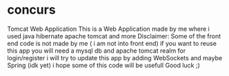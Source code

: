 # concurs
Tomcat Web Application 
This is a Web Application made by me where i used java hibernate apache tomcat and more
Disclaimer: Some of the front end code is not made by me ( i am not into front end) 
if you want to reuse this app you will need a mysql db and apache tomcat realm for login/register
i will try to update this app by adding WebSockets and maybe Spring (idk yet)
i hope some of this code will be usefull 
Good luck ;)
